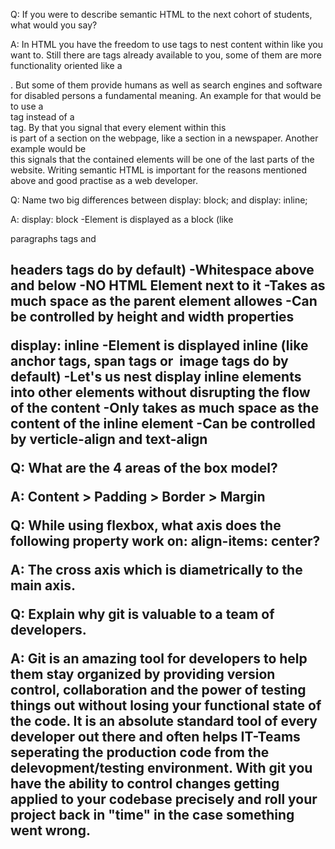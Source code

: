 Q:
If you were to describe semantic HTML to the next cohort of students, what would you say?

A:
In HTML you have the freedom to use tags to nest content within like you want to.
Still there are tags already available to you, some of them are more functionality oriented like a <div>.
But some of them provide humans as well as search engines and software for disabled persons a fundamental meaning.
An example for that would be to use a <section> tag instead of a <div> tag. By that you signal that every element within
this <section> is part of a section on the webpage, like a section in a newspaper. Another example would be <footer>
this signals that the contained elements will be one of the last parts of the website.
Writing semantic HTML is important for the reasons mentioned above and good practise as a web developer.

Q:
Name two big differences between display: block; and display: inline;

A:
display: block
-Element is displayed as a block (like <p> paragraphs tags and <h2>headers tags do by default)
-Whitespace above and below
-NO HTML Element next to it
-Takes as much space as the parent element allowes
-Can be controlled by height and width properties

display: inline
-Element is displayed inline (like <a> anchor tags, <span> span tags or <img> image tags do by default)
-Let's us nest display inline elements into other elements without disrupting the flow of the content
-Only takes as much space as the content of the inline element
-Can be controlled by verticle-align and text-align

Q:
What are the 4 areas of the box model?

A:
Content > Padding > Border > Margin

Q:
While using flexbox, what axis does the following property work on: align-items: center?

A:
The cross axis which is diametrically to the main axis.

Q:
Explain why git is valuable to a team of developers.

A:
Git is an amazing tool for developers to help them stay organized by providing version control, collaboration and the 
power of testing things out without losing your functional state of the code. It is an absolute standard tool of every
developer out there and often helps IT-Teams seperating the production code from the delevopment/testing environment.
With git you have the ability to control changes getting applied to your codebase precisely and roll your project
back in "time" in the case something went wrong.

